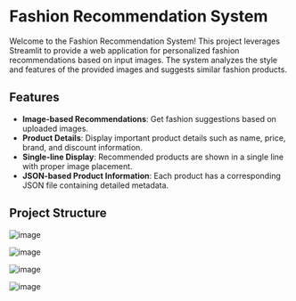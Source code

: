 # Fashion Recommendation System

Welcome to the Fashion Recommendation System! This project leverages Streamlit to provide a web application for personalized fashion recommendations based on input images. The system analyzes the style and features of the provided images and suggests similar fashion products.

## Features

- **Image-based Recommendations**: Get fashion suggestions based on uploaded images.
- **Product Details**: Display important product details such as name, price, brand, and discount information.
- **Single-line Display**: Recommended products are shown in a single line with proper image placement.
- **JSON-based Product Information**: Each product has a corresponding JSON file containing detailed metadata.

## Project Structure

![image](https://github.com/user-attachments/assets/58c7ccc8-cfc2-48b5-876e-e354972368f6)


![image](https://github.com/user-attachments/assets/34becec5-3a8c-491d-a72a-187c8b7489e3)

![image](https://github.com/user-attachments/assets/a1998426-46bd-4eab-9c28-f08c6f4174bf)

![image](https://github.com/user-attachments/assets/80ba6956-bd34-4c73-a4f0-2146aa478f64)



